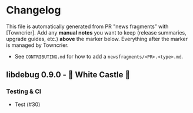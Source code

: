 # Changelog

This file is automatically generated from PR  "news fragments” with [Towncrier].
Add any **manual notes** you want to keep (release summaries, upgrade guides, etc.)
**above** the marker below. Everything after the marker is managed by Towncrier.

- See `CONTRIBUTING.md` for how to add a `newsfragments/<PR>.<type>.md`.

<!-- towncrier release notes start -->
## libdebug 0.9.0 - 🏰 White Castle 🏰

### Testing & CI

- Test (#30)
